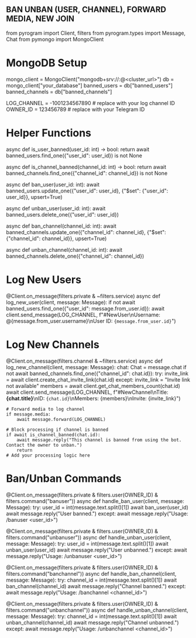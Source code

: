 ## BAN UNBAN (USER, CHANNEL), FORWARD MEDIA, NEW JOIN ##

from pyrogram import Client, filters
from pyrogram.types import Message, Chat
from pymongo import MongoClient

# MongoDB Setup
mongo_client = MongoClient("mongodb+srv://<username>:<password>@<cluster_url>")
db = mongo_client["your_database"]
banned_users = db["banned_users"]
banned_channels = db["banned_channels"]

LOG_CHANNEL = -1001234567890  # replace with your log channel ID
OWNER_ID = 123456789  # replace with your Telegram ID

# Helper Functions
async def is_user_banned(user_id: int) -> bool:
    return await banned_users.find_one({"user_id": user_id}) is not None

async def is_channel_banned(channel_id: int) -> bool:
    return await banned_channels.find_one({"channel_id": channel_id}) is not None

async def ban_user(user_id: int):
    await banned_users.update_one({"user_id": user_id}, {"$set": {"user_id": user_id}}, upsert=True)

async def unban_user(user_id: int):
    await banned_users.delete_one({"user_id": user_id})

async def ban_channel(channel_id: int):
    await banned_channels.update_one({"channel_id": channel_id}, {"$set": {"channel_id": channel_id}}, upsert=True)

async def unban_channel(channel_id: int):
    await banned_channels.delete_one({"channel_id": channel_id})

# Log New Users
@Client.on_message(filters.private & ~filters.service)
async def log_new_user(client, message: Message):
    if not await banned_users.find_one({"user_id": message.from_user.id}):
        await client.send_message(LOG_CHANNEL, f"#NewUser\nUsername: @{message.from_user.username}\nUser ID: <code>{message.from_user.id}</code>")

# Log New Channels
@Client.on_message(filters.channel & ~filters.service)
async def log_new_channel(client, message: Message):
    chat: Chat = message.chat
    if not await banned_channels.find_one({"channel_id": chat.id}):
        try:
            invite_link = await client.create_chat_invite_link(chat.id)
        except:
            invite_link = "Invite link not available"
        members = await client.get_chat_members_count(chat.id)
        await client.send_message(LOG_CHANNEL, f"#NewChannel\nTitle: <b>{chat.title}</b>\nID: <code>{chat.id}</code>\nMembers: {members}\nInvite: {invite_link}")

    # Forward media to log channel
    if message.media:
        await message.forward(LOG_CHANNEL)

    # Block processing if channel is banned
    if await is_channel_banned(chat.id):
        await message.reply("This channel is banned from using the bot. Contact the owner to unban.")
        return
    # Add your processing logic here

# Ban/Unban Commands
@Client.on_message(filters.private & filters.user(OWNER_ID) & filters.command("banuser"))
async def handle_ban_user(client, message: Message):
    try:
        user_id = int(message.text.split()[1])
        await ban_user(user_id)
        await message.reply("User banned.")
    except:
        await message.reply("Usage: /banuser <user_id>")

@Client.on_message(filters.private & filters.user(OWNER_ID) & filters.command("unbanuser"))
async def handle_unban_user(client, message: Message):
    try:
        user_id = int(message.text.split()[1])
        await unban_user(user_id)
        await message.reply("User unbanned.")
    except:
        await message.reply("Usage: /unbanuser <user_id>")

@Client.on_message(filters.private & filters.user(OWNER_ID) & filters.command("banchannel"))
async def handle_ban_channel(client, message: Message):
    try:
        channel_id = int(message.text.split()[1])
        await ban_channel(channel_id)
        await message.reply("Channel banned.")
    except:
        await message.reply("Usage: /banchannel <channel_id>")

@Client.on_message(filters.private & filters.user(OWNER_ID) & filters.command("unbanchannel"))
async def handle_unban_channel(client, message: Message):
    try:
        channel_id = int(message.text.split()[1])
        await unban_channel(channel_id)
        await message.reply("Channel unbanned.")
    except:
        await message.reply("Usage: /unbanchannel <channel_id>")
